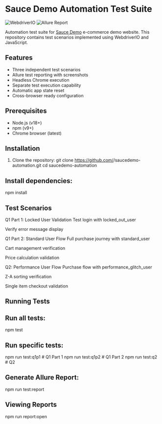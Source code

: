 # Sauce Demo Automation Test Suite

![WebdriverIO](https://img.shields.io/badge/WebdriverIO-v8-blue)
![Allure Report](https://img.shields.io/badge/Allure%20Report-v2-green)

Automation test suite for [Sauce Demo](https://www.saucedemo.com/) e-commerce demo website. This repository contains test scenarios implemented using WebdriverIO and JavaScript.

## Features

- Three independent test scenarios
- Allure test reporting with screenshots
- Headless Chrome execution
- Separate test execution capability
- Automatic app state reset
- Cross-browser ready configuration

## Prerequisites

- Node.js (v18+)
- npm (v9+)
- Chrome browser (latest)

## Installation

1. Clone the repository:
git clone https://github.com/<your-username>/saucedemo-automation.git
cd saucedemo-automation

## Install dependencies:
npm install

## Test Scenarios

Q1 Part 1: Locked User Validation
Test login with locked_out_user

Verify error message display

Q1 Part 2: Standard User Flow
Full purchase journey with standard_user

Cart management verification

Price calculation validation

Q2: Performance User Flow
Purchase flow with performance_glitch_user

Z-A sorting verification

Single item checkout validation

## Running Tests

## Run all tests:

npm test


## Run specific tests:

npm run test:q1p1  # Q1 Part 1
npm run test:q1p2  # Q1 Part 2
npm run test:q2    # Q2


## Generate Allure Report:

npm run test:report

## Viewing Reports

npm run report:open
